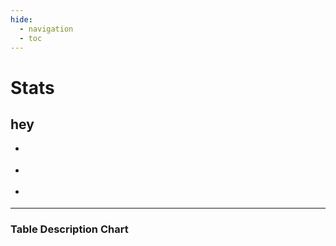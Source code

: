 ```yaml
---
hide:
  - navigation
  - toc
---
```



# Stats

<div>
<data-manager>

  <data-manager-table name="stats" file="../data/2025-03-28e/stats_000000000000.parquet"></data-manager-table>

</data-manager>
</div>







## hey

<div class="grid cards" markdown>

-   <bar-chart
      table="stats"
      measure="count(distinct user)"
      by="strftime(date, '%Y-%m')"
      breakdown_by="user_month_profile"
      order_by="date"
      stacked="true">
    </bar-chart>

-   <bar-chart
      table="stats"
      measure="count(distinct user)"
      by="date"
      breakdown_by="user_month_profile"
      order_by="date"
      stacked="true">
    </bar-chart>

-   <line-chart
      table="stats"
      measure="count(distinct user)"
      by="strftime(date, '%Y-%m')"
      order_by="strftime(date, '%Y-%m')">
    </line-chart>

</div>



<bar-chart-grid
  table="stats"
  measure="count(distinct user)"
  by="user_month_profile, bigfunction, domain, status, project"
  order_by="count(distinct user) desc"
  limit="10"
  horizontal="true">
</bar-chart-grid>




---



### Table Description Chart

<div>
<table-description-chart table="stats"></table-description-chart>
</div>


<script type="module" src="../dist/data_manager.js"></script>
<script type="module" src="../dist/echarts.js"></script>
<script type="module" src="../dist/datatable.js"></script>

